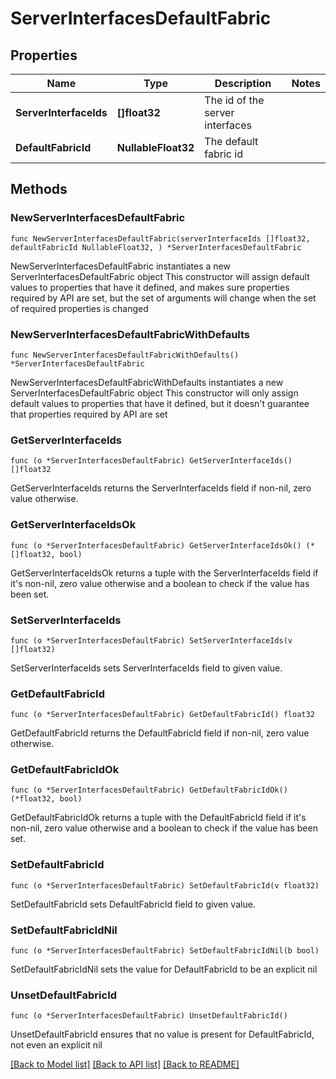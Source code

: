 # ServerInterfacesDefaultFabric

## Properties

Name | Type | Description | Notes
------------ | ------------- | ------------- | -------------
**ServerInterfaceIds** | **[]float32** | The id of the server interfaces | 
**DefaultFabricId** | **NullableFloat32** | The default fabric id | 

## Methods

### NewServerInterfacesDefaultFabric

`func NewServerInterfacesDefaultFabric(serverInterfaceIds []float32, defaultFabricId NullableFloat32, ) *ServerInterfacesDefaultFabric`

NewServerInterfacesDefaultFabric instantiates a new ServerInterfacesDefaultFabric object
This constructor will assign default values to properties that have it defined,
and makes sure properties required by API are set, but the set of arguments
will change when the set of required properties is changed

### NewServerInterfacesDefaultFabricWithDefaults

`func NewServerInterfacesDefaultFabricWithDefaults() *ServerInterfacesDefaultFabric`

NewServerInterfacesDefaultFabricWithDefaults instantiates a new ServerInterfacesDefaultFabric object
This constructor will only assign default values to properties that have it defined,
but it doesn't guarantee that properties required by API are set

### GetServerInterfaceIds

`func (o *ServerInterfacesDefaultFabric) GetServerInterfaceIds() []float32`

GetServerInterfaceIds returns the ServerInterfaceIds field if non-nil, zero value otherwise.

### GetServerInterfaceIdsOk

`func (o *ServerInterfacesDefaultFabric) GetServerInterfaceIdsOk() (*[]float32, bool)`

GetServerInterfaceIdsOk returns a tuple with the ServerInterfaceIds field if it's non-nil, zero value otherwise
and a boolean to check if the value has been set.

### SetServerInterfaceIds

`func (o *ServerInterfacesDefaultFabric) SetServerInterfaceIds(v []float32)`

SetServerInterfaceIds sets ServerInterfaceIds field to given value.


### GetDefaultFabricId

`func (o *ServerInterfacesDefaultFabric) GetDefaultFabricId() float32`

GetDefaultFabricId returns the DefaultFabricId field if non-nil, zero value otherwise.

### GetDefaultFabricIdOk

`func (o *ServerInterfacesDefaultFabric) GetDefaultFabricIdOk() (*float32, bool)`

GetDefaultFabricIdOk returns a tuple with the DefaultFabricId field if it's non-nil, zero value otherwise
and a boolean to check if the value has been set.

### SetDefaultFabricId

`func (o *ServerInterfacesDefaultFabric) SetDefaultFabricId(v float32)`

SetDefaultFabricId sets DefaultFabricId field to given value.


### SetDefaultFabricIdNil

`func (o *ServerInterfacesDefaultFabric) SetDefaultFabricIdNil(b bool)`

 SetDefaultFabricIdNil sets the value for DefaultFabricId to be an explicit nil

### UnsetDefaultFabricId
`func (o *ServerInterfacesDefaultFabric) UnsetDefaultFabricId()`

UnsetDefaultFabricId ensures that no value is present for DefaultFabricId, not even an explicit nil

[[Back to Model list]](../README.md#documentation-for-models) [[Back to API list]](../README.md#documentation-for-api-endpoints) [[Back to README]](../README.md)


